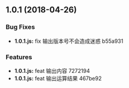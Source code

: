 <a name="1.0.1"></a>
## 1.0.1 (2018-04-26)


### Bug Fixes

* **1.0.1.js:** fix 输出版本号不会造成迷惑 b55a931


### Features

* **1.0.1.js:** feat 输出内容 7272194
* **1.0.1.js:** feat 输出运算结果 467be92



